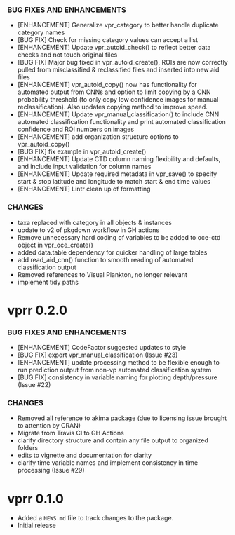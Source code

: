 ### BUG FIXES AND ENHANCEMENTS
* [ENHANCEMENT] Generalize vpr_category to better handle duplicate category names
* [BUG FIX] Check for missing category values can accept a list
* [ENHANCEMENT] Update vpr_autoid_check() to reflect better data checks and not touch original files
* [BUG FIX] Major bug fixed in vpr_autoid_create(), ROIs are now correctly pulled from misclassified & reclassified files and inserted into new aid files
* [ENHANCEMENT] vpr_autoid_copy() now has functionality for automated output from CNNs and option to limit copying by a CNN probability threshold (to only copy low confidence images for manual reclassification). Also updates copying method to improve speed. 
* [ENHANCEMENT] Update vpr_manual_classification() to include CNN automated classification functionality and print automated classification confidence and ROI numbers on images 
* [ENHANCEMENT] add organization structure options to vpr_autoid_copy()
* [BUG FIX] fix example in vpr_autoid_create()
* [ENHANCEMENT] Update CTD column naming flexibility and defaults, and include input validation for column names
* [ENHANCEMENT] Update required metadata in vpr_save() to specify start & stop latitude and longitude to match start & end time values
* [ENHANCEMENT] Lintr clean up of formatting

### CHANGES
* taxa replaced with category in all objects & instances
* update to v2 of pkgdown workflow in GH actions
* Remove unnecessary hard coding of variables to be added to oce-ctd object in vpr_oce_create()
* added data.table dependency for quicker handling of large tables
* add read_aid_cnn() function to smooth reading of automated classification output
* Removed references to Visual Plankton, no longer relevant
* implement tidy paths


# vprr 0.2.0
### BUG FIXES AND ENHANCEMENTS
* [ENHANCEMENT] CodeFactor suggested updates to style
* [BUG FIX] export vpr_manual_classification (Issue #23)
* [ENHANCEMENT] update processing method to be flexible enough to run prediction output from non-vp automated classification system
* [BUG FIX] consistency in variable naming for plotting depth/pressure (Issue #22)

### CHANGES
* Removed all reference to akima package (due to licensing issue brought to attention by CRAN)
* Migrate from Travis CI to GH Actions
* clarify directory structure and contain any file output to organized folders
* edits to vignette and documentation for clarity
* clarify time variable names and implement consistency in time processing (Issue #29)

# vprr 0.1.0

* Added a `NEWS.md` file to track changes to the package.
* Initial release
